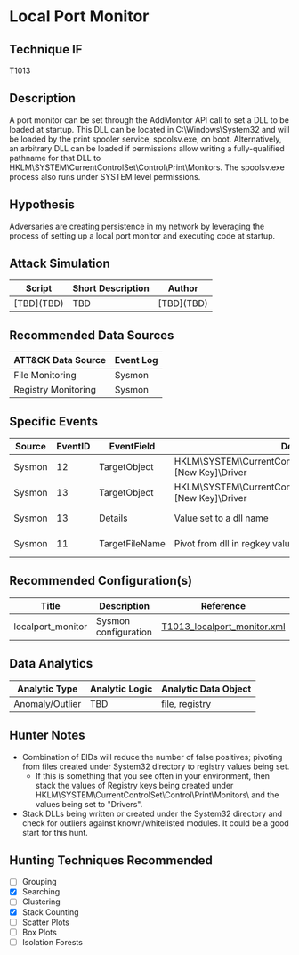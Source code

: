 # Local Port Monitor
## Technique IF
T1013


## Description
A port monitor can be set through the AddMonitor API call to set a DLL to be loaded at startup. This DLL can be located in C:\Windows\System32 and will be loaded by the print spooler service, spoolsv.exe, on boot. Alternatively, an arbitrary DLL can be loaded if permissions allow writing a fully-qualified pathname for that DLL to HKLM\SYSTEM\CurrentControlSet\Control\Print\Monitors. The spoolsv.exe process also runs under SYSTEM level permissions.


## Hypothesis
Adversaries are creating persistence in my network by leveraging the process of setting up a local port monitor and executing code at startup. 

## Attack Simulation

| Script  | Short Description | Author | 
|---------|---------|---------|
| \[TBD\](TBD)| TBD | \[TBD\](TBD) |


## Recommended Data Sources

| ATT&CK Data Source | Event Log |
|---------|---------|
|File Monitoring| Sysmon |
|Registry Monitoring|Sysmon|

## Specific Events

| Source | EventID | EventField | Details | Reference | 
|--------|---------|-------|---------|-----------| 
| Sysmon | 12 | TargetObject | HKLM\\SYSTEM\\CurrentControlSet\\Control\\Print\\Monitors\\[New Key]\\Driver | [Brady Bloxham](https://www.youtube.com/watch?v=dq2Hv7J9fvk) |
| Sysmon | 13 | TargetObject | HKLM\\SYSTEM\\CurrentControlSet\\Control\\Print\\Monitors\\[New Key]\\Driver | [Brady Bloxham](https://www.youtube.com/watch?v=dq2Hv7J9fvk) |
| Sysmon | 13 | Details | Value set to a dll name| [Brady Bloxham](https://www.youtube.com/watch?v=dq2Hv7J9fvk) |
| Sysmon | 11 | TargetFileName | Pivot from dll in regkey value "Driver" | [Brady Bloxham](https://www.youtube.com/watch?v=dq2Hv7J9fvk) |

## Recommended Configuration(s)
| Title | Description | Reference|
|---------|---------|---------|
| localport\_monitor | Sysmon configuration | [T1013\_localport\_monitor.xml](https://github.com/Cyb3rWard0g/ThreatHunter-Playbook/blob/master/attack_matrix/windows/sysmon_configs/TT1013_localport_monitor.xml)



## Data Analytics 

| Analytic Type  | Analytic Logic | Analytic Data Object |
|--------|---------|---------|
| Anomaly/Outlier |  TBD  | [file](https://github.com/Cyb3rWard0g/OSSEM/blob/master/detection_data_model/data_objects/file.md), [registry](TBD) | 



## Hunter Notes
* Combination of EIDs will reduce the number of false positives; pivoting from files created under System32 directory to registry values being set.
	* If this is something that you see often in your environment, then stack the values of Registry keys being created under HKLM\SYSTEM\CurrentControlSet\Control\Print\Monitors\ and the values being set to "Drivers".
* Stack DLLs being written or created under the System32 directory and check for outliers against known/whitelisted modules. It could be a good start for this hunt.


## Hunting Techniques Recommended

- [ ] Grouping
- [x] Searching
- [ ] Clustering
- [x] Stack Counting
- [ ] Scatter Plots
- [ ] Box Plots
- [ ] Isolation Forests